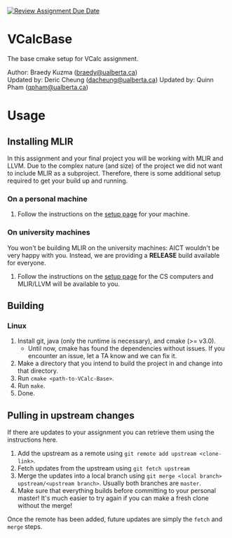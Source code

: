 [![Review Assignment Due Date](https://classroom.github.com/assets/deadline-readme-button-22041afd0340ce965d47ae6ef1cefeee28c7c493a6346c4f15d667ab976d596c.svg)](https://classroom.github.com/a/PvP8tJ1Q)
# VCalcBase
The base cmake setup for VCalc assignment.

Author: Braedy Kuzma (braedy@ualberta.ca)  
Updated by: Deric Cheung (dacheung@ualberta.ca)
Updated by: Quinn Pham (qpham@ualberta.ca)

# Usage
## Installing MLIR
In this assignment and your final project you will be working with MLIR and LLVM.
Due to the complex nature (and size) of the project we did not want to include
MLIR as a subproject. Therefore, there is some additional setup required to get your
build up and running.

### On a personal machine
  1. Follow the instructions on the
     [setup page](https://webdocs.cs.ualberta.ca/~c415/setup/) for your
     machine.

### On university machines
You won't be building MLIR on the university machines: AICT wouldn't be very
happy with you. Instead, we are providing a **RELEASE** build available for
everyone.
  1. Follow the instructions on the
     [setup page](https://webdocs.cs.ualberta.ca/~c415/setup/) for the CS
     computers and MLIR/LLVM will be available to you.

## Building
### Linux
  1. Install git, java (only the runtime is necessary), and cmake (>= v3.0).
     - Until now, cmake has found the dependencies without issues. If you
       encounter an issue, let a TA know and we can fix it.
  1. Make a directory that you intend to build the project in and change into
     that directory.
  1. Run `cmake <path-to-VCalc-Base>`.
  1. Run `make`.
  1. Done.

## Pulling in upstream changes
If there are updates to your assignment you can retrieve them using the
instructions here.
  1. Add the upstream as a remote using `git remote add upstream <clone-link>`.
  1. Fetch updates from the upstream using `git fetch upstream`
  1. Merge the updates into a local branch using
     `git merge <local branch> upstream/<upstream branch>`. Usually both
     branches are `master`.
  1. Make sure that everything builds before committing to your personal
     master! It's much easier to try again if you can make a fresh clone
     without the merge!

Once the remote has been added, future updates are simply the `fetch` and
`merge` steps.
